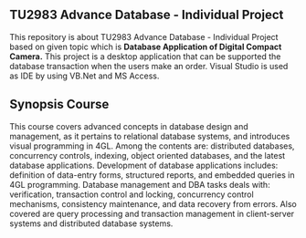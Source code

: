 ## TU2983 Advance Database - Individual Project

This repository is about TU2983 Advance Database - Individual Project based on given topic which is <strong>Database Application of Digital Compact Camera.</strong> This project is a desktop application that can be supported the database transaction when the users make an order. Visual Studio is used as IDE by using VB.Net and MS Access.

## Synopsis Course
This  course  covers  advanced  concepts  in  database  design  and  management,  as  it pertains  to  relational  database  systems,  and  introduces  visual  programming  in  4GL.  Among  the  contents  are:  distributed  databases,  concurrency  controls,  indexing,  object oriented  databases,  and  the  latest  database  applications. Development  of  database applications  includes:  definition  of  data-entry  forms,  structured  reports,  and embedded  queries  in  4GL  programming. Database  management  and  DBA  tasks deals  with:  verification,  transaction  control  and  locking,  concurrency  control mechanisms,  consistency  maintenance,  and  data  recovery  from  errors. Also  covered are  query  processing  and  transaction  management  in  client-server  systems  and distributed database  systems. 
